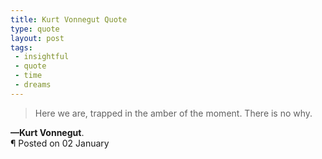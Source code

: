 ```yaml
---
title: Kurt Vonnegut Quote
type: quote
layout: post
tags:
 - insightful
 - quote
 - time
 - dreams
---
```


> Here we are, trapped in the amber of the moment. There is no why.

<div class="post_meta">
  <div><strong>&mdash;Kurt Vonnegut</strong>.</div>
  <div>&para; Posted on 02 January</div>
</div>